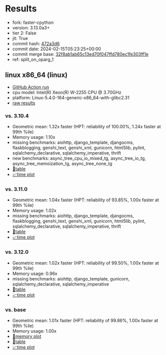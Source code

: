 # Results

- fork: faster-cpython
- version: 3.13.0a3+
- tier 2: False
- jit: True
- commit hash: [472a3d6](https://github.com/faster%2dcpython/cpython/commit/472a3d6)
- commit date: 2024-02-15T05:23:25+00:00
- commit merge base: [32f8ab1ab65c13ed70f047ffd780ec1fe303ff1e](https://github.com/faster%2dcpython/cpython/commit/32f8ab1ab65c13ed70f047ffd780ec1fe303ff1e)
- ref: split_on_oparg_1

## linux x86_64 (linux)

- [GitHub Action run](https://github.com/faster-cpython/benchmarking/actions/runs/7930123464)
- cpu model: Intel(R) Xeon(R) W-2255 CPU @ 3.70GHz
- platform: Linux-5.4.0-164-generic-x86_64-with-glibc2.31
- [raw results](bm-20240215-linux-x86_64-faster%252dcpython-split_on_oparg_1-3.13.0a3%2B-472a3d6.json)

### vs. 3.10.4

- Geometric mean: 1.32x faster (HPT: reliability of 100.00%, 1.24x faster at 99th %ile)
- Memory usage: 1.10x
- missing benchmarks: aiohttp, django_template, djangocms, flaskblogging, genshi_text, genshi_xml, gunicorn, html5lib, pylint, sqlalchemy_declarative, sqlalchemy_imperative, thrift
- new benchmarks: async_tree_cpu_io_mixed_tg, async_tree_io_tg, async_tree_memoization_tg, async_tree_none_tg
- [📄table](bm-20240215-linux-x86_64-faster%252dcpython-split_on_oparg_1-3.13.0a3%2B-472a3d6-vs-3.10.4.md)
- [📈time plot](bm-20240215-linux-x86_64-faster%252dcpython-split_on_oparg_1-3.13.0a3%2B-472a3d6-vs-3.10.4.png)

### vs. 3.11.0

- Geometric mean: 1.04x faster (HPT: reliability of 93.85%, 1.00x faster at 99th %ile)
- Memory usage: 1.02x
- missing benchmarks: aiohttp, django_template, djangocms, flaskblogging, genshi_text, genshi_xml, gunicorn, html5lib, pylint, sqlalchemy_declarative, sqlalchemy_imperative, thrift
- [📄table](bm-20240215-linux-x86_64-faster%252dcpython-split_on_oparg_1-3.13.0a3%2B-472a3d6-vs-3.11.0.md)
- [📈time plot](bm-20240215-linux-x86_64-faster%252dcpython-split_on_oparg_1-3.13.0a3%2B-472a3d6-vs-3.11.0.png)

### vs. 3.12.0

- Geometric mean: 1.02x faster (HPT: reliability of 99.50%, 1.00x faster at 99th %ile)
- Memory usage: 0.96x
- missing benchmarks: aiohttp, django_template, gunicorn, sqlalchemy_declarative, sqlalchemy_imperative
- [📄table](bm-20240215-linux-x86_64-faster%252dcpython-split_on_oparg_1-3.13.0a3%2B-472a3d6-vs-3.12.0.md)
- [📈time plot](bm-20240215-linux-x86_64-faster%252dcpython-split_on_oparg_1-3.13.0a3%2B-472a3d6-vs-3.12.0.png)

### vs. base

- Geometric mean: 1.01x faster (HPT: reliability of 99.86%, 1.00x faster at 99th %ile)
- Memory usage: 1.00x
- [🧠memory plot](bm-20240215-linux-x86_64-faster%252dcpython-split_on_oparg_1-3.13.0a3%2B-472a3d6-vs-base-mem.png)
- [📄table](bm-20240215-linux-x86_64-faster%252dcpython-split_on_oparg_1-3.13.0a3%2B-472a3d6-vs-base.md)
- [📈time plot](bm-20240215-linux-x86_64-faster%252dcpython-split_on_oparg_1-3.13.0a3%2B-472a3d6-vs-base.png)

